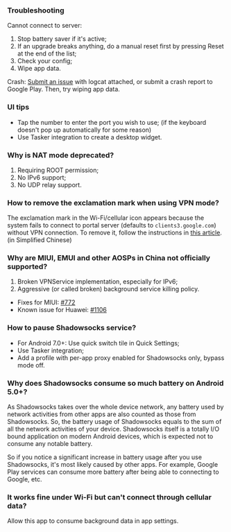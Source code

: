 ### Troubleshooting

Cannot connect to server:

1. Stop battery saver if it's active;
2. If an upgrade breaks anything, do a manual reset first by pressing Reset at the end of the list;
3. Check your config;
4. Wipe app data.

Crash: [Submit an issue](https://github.com/shadowsocks/shadowsocks-android/issues/new) with logcat attached, or submit a crash report to Google Play. Then, try wiping app data.

### UI tips

* Tap the number to enter the port you wish to use; (if the keyboard doesn't pop up automatically for some reason)
* Use Tasker integration to create a desktop widget.

### Why is NAT mode deprecated?

1. Requiring ROOT permission;
2. No IPv6 support;
3. No UDP relay support.

### How to remove the exclamation mark when using VPN mode?

The exclamation mark in the Wi-Fi/cellular icon appears because the system fails to connect to portal server (defaults to `clients3.google.com`) without VPN connection. To remove it, follow the instructions in [this article](https://www.noisyfox.cn/45.html). (in Simplified Chinese)

### Why are MIUI, EMUI and other AOSPs in China not officially supported?

1. Broken VPNService implementation, especially for IPv6;
2. Aggressive (or called broken) background service killing policy.

* Fixes for MIUI: [#772](https://github.com/shadowsocks/shadowsocks-android/issues/772)
* Known issue for Huawei: [#1106](https://github.com/shadowsocks/shadowsocks-android/issues/1106)

### How to pause Shadowsocks service?

* For Android 7.0+: Use quick switch tile in Quick Settings;
* Use Tasker integration;
* Add a profile with per-app proxy enabled for Shadowsocks only, bypass mode off.

### Why does Shadowsocks consume so much battery on Android 5.0+?

As Shadowsocks takes over the whole device network, any battery used by network activities from other apps are also counted as those from Shadowsocks. So, the battery usage of Shadowsocks equals to the sum of all the network activities of your device. Shadowsocks itself is a totally I/O bound application on modern Android devices, which is expected not to consume any notable battery.

So if you notice a significant increase in battery usage after you use Shadowsocks, it's most likely caused by other apps. For example, Google Play services can consume more battery after being able to connecting to Google, etc.

### It works fine under Wi-Fi but can't connect through cellular data?

Allow this app to consume background data in app settings.

